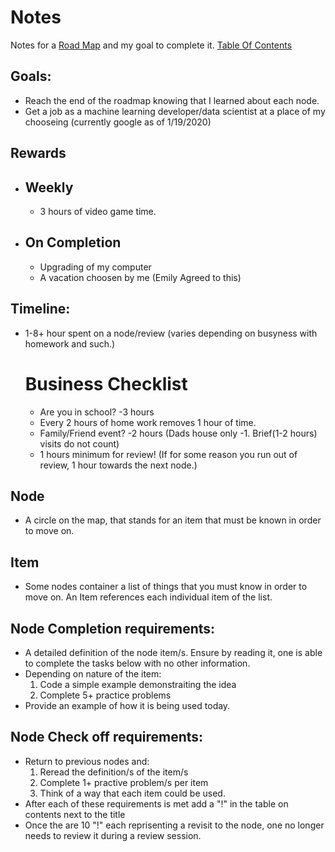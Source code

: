 # Notes
Notes for a [Road Map](RoadToDataScientist.png) and my goal to complete it.
[Table Of Contents](TableOfContents.notes)

## Goals: 
- Reach the end of the roadmap knowing that I learned about each node.
- Get a job as a machine learning developer/data scientist at a place of my chooseing (currently google as of 1/19/2020)

## Rewards
-   ## Weekly
    - 3 hours of video game time.
-   ## On Completion
    - Upgrading of my computer
    - A vacation choosen by me (Emily Agreed to this)

## Timeline:
- 1-8+ hour spent on a node/review (varies depending on busyness with homework and such.)
    # Business Checklist
    - Are you in school? -3 hours
    - Every 2 hours of home work removes 1 hour of time.
    - Family/Friend event? -2 hours (Dads house only -1. Brief(1-2 hours) visits do not count)
    - 1 hours minimum for review! (If for some reason you run out of review, 1 hour towards the next node.)

## Node
- A circle on the map, that stands for an item that must be known in order to move on.

## Item
- Some nodes container a list of things that you must know in order to move on. An Item references each individual item of the list.

## Node Completion requirements:
- A detailed definition of the node item/s. Ensure by reading it, one is able to complete the tasks below with no other information.
- Depending on nature of the item:
    1. Code a simple example demonstraiting the idea
    2. Complete 5+ practice problems
- Provide an example of how it is being used today.

## Node Check off requirements:
- Return to previous nodes and:
    1. Reread the definition/s of the item/s
    2. Complete 1+ practive problem/s per item
    3. Think of a way that each item could be used.
- After each of these requirements is met add a "!" in the table on contents next to the title
- Once the are 10 "!" each reprisenting a revisit to the node, one no longer needs to review it during a review session.